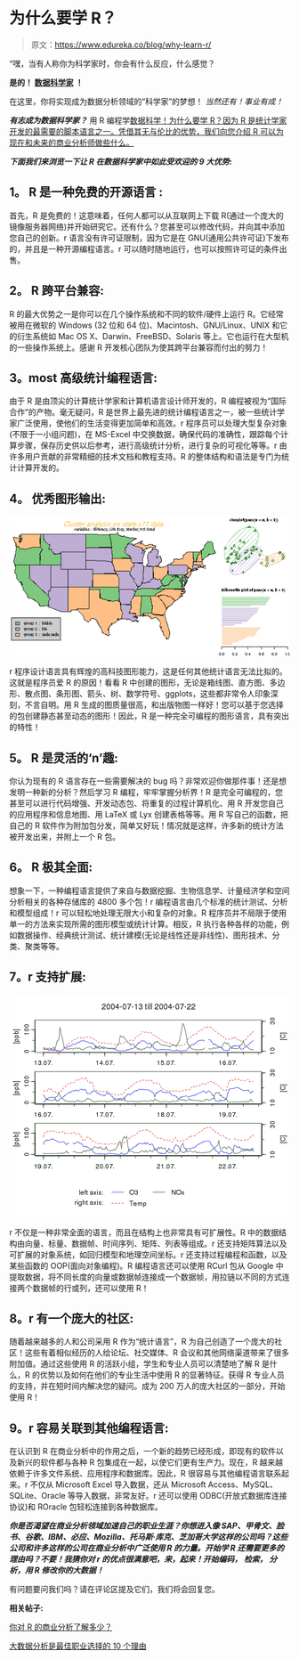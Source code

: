# 为什么要学 R？

> 原文：<https://www.edureka.co/blog/why-learn-r/>

“嘿，当有人称你为科学家时，你会有什么反应，什么感觉？

**是的！ [数据科学家](https://www.edureka.co/blog/who-is-a-data-scientist/) ！**

在这里，你将实现成为数据分析领域的“科学家”的梦想！ *当然还有！事业有成！*

***有志成为数据科学家？*** 用 R 编程学[数据科学！为什么要学 R？因为 R 是统计学家开发的最需要的脚本语言之一。凭借其无与伦比的优势，我们向您介绍 R 可以为现在和未来的商业分析师做些什么。](https://www.edureka.co/data-science-r-programming-certification-course)

***下面我们来浏览一下让 R 在数据科学家中如此受欢迎的 9 大优势:***

## **1。** **R 是一种免费的开源语言** :

首先，R 是免费的！这意味着，任何人都可以从互联网上下载 R(通过一个庞大的镜像服务器网络)并开始研究它。还有什么？您甚至可以修改代码，并向其中添加您自己的创新。r 语言没有许可证限制，因为它是在 GNU(通用公共许可证)下发布的，并且是一种开源编程语言。r 可以随时随地运行，也可以按照许可证的条件出售。

## **2。** **R 跨平台兼容:**

R 的最大优势之一是你可以在几个操作系统和不同的软件/硬件上运行 R。它经常被用在微软的 Windows (32 位和 64 位)、Macintosh、GNU/Linux、UNIX 和它的衍生系统如 Mac OS X、Darwin、FreeBSD、Solaris 等上。它也运行在大型机的一些操作系统上。感谢 R 开发核心团队为使其跨平台兼容而付出的努力！

## **3。m**ost 高级统计编程语言:

由于 R 是由顶尖的计算统计学家和计算机语言设计师开发的，R 编程被视为“国际合作”的产物。毫无疑问，R 是世界上最先进的统计编程语言之一，被一些统计学家广泛使用，使他们的生活变得更加简单和高效。r 程序员可以处理大型复杂对象(不限于一小组问题)，在 MS-Excel 中交换数据，确保代码的准确性，跟踪每个计算步骤，保存历史供以后参考，进行高级统计分析，进行复杂的可视化等等。r 由许多用户贡献的非常精细的技术文档和教程支持。R 的整体结构和语法是专门为统计计算开发的。

## **4。** **优秀图形输出:**

![Reason to Learn R - Outstanding Graphical Outputs](img/7c863a504a7168e8f09fc0834216a664.png "Reason to Learn R - Outstanding Graphical Outputs")

r 程序设计语言具有辉煌的高科技图形能力，这是任何其他统计语言无法比拟的。这就是程序员爱 R 的原因！看看 R 中创建的图形，无论是箱线图、直方图、多边形、散点图、条形图、箭头、树、数学符号、ggplots，这些都非常令人印象深刻，不言自明。用 R 生成的图质量很高，和出版物图一样好！您可以基于您选择的包创建静态甚至动态的图形！因此，R 是一种完全可编程的图形语言，具有突出的特性！

## **5。** **R 是灵活的‘n’趣:**

你认为现有的 R 语言存在一些需要解决的 bug 吗？非常欢迎你做那件事！还是想发明一种新的分析？然后学习 R 编程，牢牢掌握分析界！R 是完全可编程的，您甚至可以进行代码增强、开发动态包、将重复的过程计算机化、用 R 开发您自己的应用程序和信息地图、用 LaTeX 或 Lyx 创建表格等等。用 R 写自己的函数，把自己的 R 软件作为附加包分发，简单又好玩！情况就是这样，许多新的统计方法被开发出来，并附上一个 R 包。

## **6。** **R 极其全面:**

想象一下，一种编程语言提供了来自与数据挖掘、生物信息学、计量经济学和空间分析相关的各种存储库的 4800 多个包！r 编程语言由几个标准的统计测试、分析和模型组成！r 可以轻松地处理无限大小和复杂的对象。R 程序员并不局限于使用单一的方法来实现所需的图形模型或统计计算。相反，R 执行各种各样的功能，例如数据操作、经典统计测试、统计建模(无论是线性还是非线性)、图形技术、分类、聚类等等。

## **7。r 支持扩展:**

[![R Supports Extensions](img/645ef66751528d9d9e9c2da633f72629.png "R Supports Extensions")](https://cdn.edureka.co/blog/wp-content/uploads/2013/06/bar-learn-r-img5.png)

r 不仅是一种非常全面的语言，而且在结构上也非常具有可扩展性。R 中的数据结构由向量、标量、数据帧、时间序列、矩阵、列表等组成。r 还支持矩阵算法以及可扩展的对象系统，如回归模型和地理空间坐标。r 还支持过程编程和函数，以及某些函数的 OOP(面向对象编程)。R 编程语言还可以使用 RCurl 包从 Google 中提取数据，将不同长度的向量或数据帧连接成一个数据帧，用拉链以不同的方式连接两个数据帧的行或列，还可以使用 R！

## **8。r 有一个庞大的社区:**

随着越来越多的人和公司采用 R 作为“统计语言”，R 为自己创造了一个庞大的社区！这些有着相似经历的人给论坛、社交媒体、R 会议和其他网络渠道带来了很多附加值。通过这些使用 R 的活跃小组，学生和专业人员可以清楚地了解 R 是什么，R 的优势以及如何在他们的专业生活中使用 R 的显著特征。获得 R 专业人员的支持，并在短时间内解决您的疑问。成为 200 万人的庞大社区的一部分，开始使用 R！

## **9。r 容易关联到其他编程语言:**

在认识到 R 在商业分析中的作用之后，一个新的趋势已经形成，即现有的软件以及新兴的软件都与各种 R 包集成在一起，以使它们更有生产力。现在，R 越来越依赖于许多文件系统、应用程序和数据库。因此，R 很容易与其他编程语言联系起来。r 不仅从 Microsoft Excel 导入数据，还从 Microsoft Access、MySQL、SQLite、Oracle 等导入数据，非常友好。r 还可以使用 ODBC(开放式数据库连接协议)和 ROracle 包轻松连接到各种数据库。

***你是否渴望在商业分析领域加速自己的职业生涯？你想进入像 SAP、甲骨文、脸书、谷歌、IBM、必应、Mozilla、托马斯·库克、芝加哥大学这样的公司吗？这些公司和许多这样的公司在商业分析中广泛使用 R 的力量。开始学 R 还需要更多的理由吗？不要！我猜你对 r 的优点很满意吧，来，起来！开始编码， ***检索，*** 分析，用 R 修改你的大数据！***

有问题要问我们吗？请在评论区提及它们，我们将会回复您。

**相关帖子:**

[你对 R 的商业分析了解多少？](https://www.edureka.co/blog/what-do-you-know-about-business-analytics-with-r/)

[大数据分析是最佳职业选择的 10 个理由](https://www.edureka.co/blog/10-reasons-why-big-data-analytics-is-the-best-career-move "10 Reasons Why Big Data Analytics is the Best Career Move")